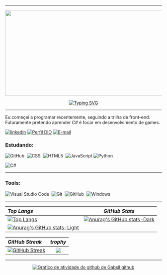 ***
<div align ="center">
  
<img src = "https://simpleicons.org/icons/affinity.svg" role="img" height="275" width="550"></img>

<a href="https://git.io/typing-svg"><img src="https://readme-typing-svg.demolab.com?font=Cyberpunk&weight=900&pause=1000&color=00F0FF&background=FFF10900&center=true&vCenter=true&width=435&lines=%F0%9F%92%BB+Bem+vindo+ao+meu+perfil+%F0%9F%94%B0;Meu+nome+e+Gabriel." alt="Typing SVG" /></a>

***
</div>

Eu começei a programar recentemente, seguindo a trilha de front-end. Futuramente pretendo aprender C# é focar em desenvolvimento de games.

[![linkedin](https://img.shields.io/badge/linkedin-0A66C2?style=for-the-badge&logo=linkedin&logoColor=white)](www.linkedin.com/in/gabsll)
[![Perfil DIO](https://img.shields.io/badge/-Meu%20Perfil%20na%20DIO-30A3DC?style=for-the-badge)](https://web.dio.me/users/gabrielsr0302)
[![E-mail](https://img.shields.io/badge/-Email-000?style=for-the-badge&logo=microsoft-outlook&logoColor=E94D5F)](mailto:gabrielsr0302@gmail.com)




### Estudando:

![GitHub](https://img.shields.io/badge/-GitHub-0D1117?style=for-the-badge&logo=github&labelColor=0D1117)&nbsp;
![CSS](https://img.shields.io/badge/-CSS-0D1117?style=for-the-badge&logo=CSS3&logoColor=1572B6&labelColor=0D1117)&nbsp;
![HTML5](https://img.shields.io/badge/HTML5-E34F26?style=for-the-badge&logo=html5&logoColor=white)&nbsp;
![JavaScript](https://img.shields.io/badge/JavaScript-000?style=for-the-badge&logo=javascript)
![Python](https://img.shields.io/badge/Python-14354C?style=for-the-badge&logo=python&logoColor=white)&nbsp;

![C#](https://img.shields.io/badge/C%23-000?style=for-the-badge&logo=c-sharp&logoColor=823085)

***

<p align ="center">



### Tools:
![Visual Studio Code](https://img.shields.io/badge/-Visual%20Studio%20Code-0D1117?style=for-the-badge&logo=visual-studio-code&logoColor=007ACC&labelColor=0D1117)&nbsp;
![Git](https://img.shields.io/badge/-Git-0D1117?style=for-the-badge&logo=git&labelColor=0D1117)&nbsp;
![GitHub](https://img.shields.io/badge/-GitHub-0D1117?style=for-the-badge&logo=github&labelColor=0D1117)&nbsp;
![Windows](https://img.shields.io/badge/-Windows-0D1117?style=for-the-badge&logo=windows&labelColor=0D1117)&nbsp;
&nbsp;

***
<div align="center">

| *Top Langs* |*GitHub Stats*|
| :------------------ | :----------: |
|[![Top Langs](https://github-readme-stats.vercel.app/api/top-langs/?username=Gabsll&layout=donut)](https://github.com/anuraghazra/github-readme-stats)|[![Anurag's GitHub stats-Dark](https://github-readme-stats.vercel.app/api?username=Gabsll&show_icons=true&theme=dark#gh-dark-mode-only)](https://github.com/anuraghazra/github-readme-stats#gh-dark-mode-only)|
[![Anurag's GitHub stats-Light](https://github-readme-stats.vercel.app/api?username=Gabsll&show_icons=true&theme=default#gh-light-mode-only)](https://github.com/anuraghazra/github-readme-stats#gh-light-mode-only)|

| *GitHub Streak* |*trophy*|
| :------------------ | :----------: |
| [![GitHub Streak](https://streak-stats.demolab.com?user=Gabsll&theme=neon-palenight&border_radius=10&locale=pt_BR&date_format=j%2Fn%5B%2FY%5D&mode=weekly&card_width=500&background=45%2C65DC98%2CFCEE09&border=00F0FF&stroke=00F0FF&ring=FF003C&fire=00F0FF&currStreakNum=050A0E&sideNums=050A0E&currStreakLabel=050A0E&sideLabels=050A0E&dates=050A0E&excludeDaysLabel=050A0E)](https://git.io/streak-stats) |<img src="https://github-profile-trophy.vercel.app/?username=Gabsll&theme=dracula&row=2&no-bg=true&column=3&margin-w=15&margin-h=15" />|
</div>
<div align="center">

***

[![Grafico de atividade do github de Gabsll github ](https://github-readme-activity-graph.vercel.app/graph?username=Gabsll&theme=github-compact)](https://github.com/Gabsll/github-readme-activity-graph)
</div>
